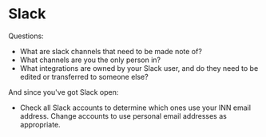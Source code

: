 # Slack

Questions:

- What are slack channels that need to be made note of?
- What channels are you the only person in?
- What integrations are owned by your Slack user, and do they need to be edited or transferred to someone else?

And since you've got Slack open:

- Check all Slack accounts to determine which ones use your INN email address. Change accounts to use personal email addresses as appropriate.

